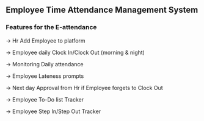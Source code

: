 

## Employee Time Attendance Management System


### Features for the E-attendance

-> Hr Add Employee to platform

-> Employee daily Clock In/Clock Out (morning & night)

-> Monitoring Daily attendance

-> Employee Lateness prompts

-> Next day Approval from Hr if Employee forgets to Clock Out

-> Employee To-Do list Tracker

-> Employee Step In/Step Out Tracker

